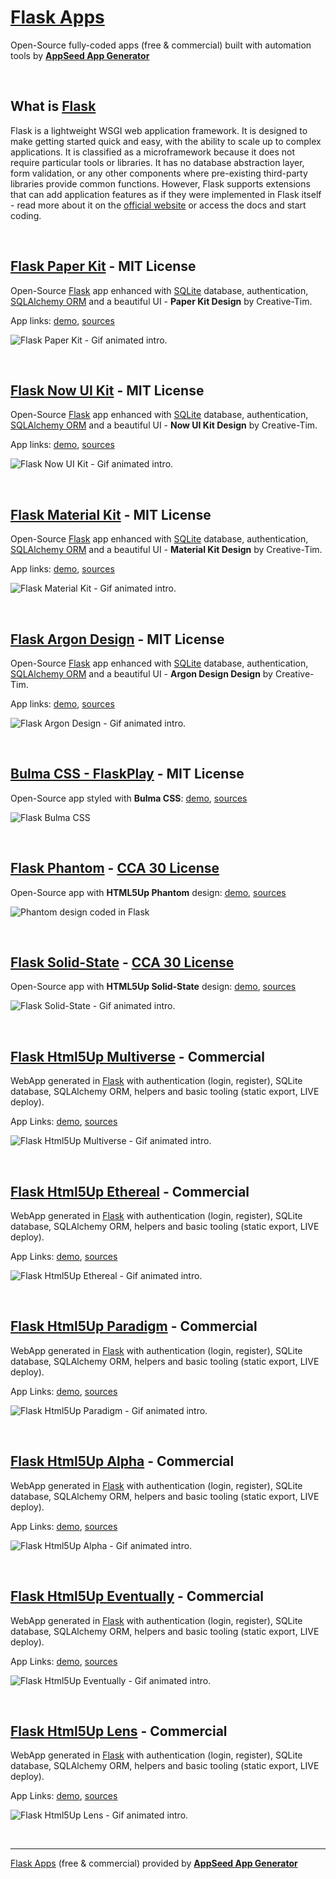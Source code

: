 # [Flask Apps](https://appseed.us/apps/flask-apps/) 

Open-Source fully-coded apps (free & commercial) built with automation tools by **[AppSeed App Generator](https://appseed.us/app-generator)**

<br />

## What is [Flask](https://palletsprojects.com/p/flask/)

Flask is a lightweight WSGI web application framework. It is designed to make getting started quick and easy, with the ability to scale up to complex applications.   It is classified as a microframework because it does not require particular tools or libraries. It has no database abstraction layer, form validation, or any other components where pre-existing third-party libraries provide common functions. However, Flask supports extensions that can add application features as if they were implemented in Flask itself - read more about it on the [official website](https://palletsprojects.com/p/flask/) or access the docs and start coding.

<br />

## [Flask Paper Kit](https://flask-paper-kit.appseed.us/) - MIT License

Open-Source [Flask](https://palletsprojects.com/p/flask/) app enhanced with [SQLite](https://www.sqlite.org/index.html) database, authentication, [SQLAlchemy ORM](https://www.sqlalchemy.org/) and a beautiful UI - **Paper Kit Design** by Creative-Tim.

App links: [demo](https://flask-paper-kit.appseed.us/), [sources](https://github.com/app-generator/flask-paper-kit)

![Flask Paper Kit - Gif animated intro.](https://raw.githubusercontent.com/app-generator/static/master/products/flask-paper-kit-intro.gif)

<br />

## [Flask Now UI Kit](https://flask-now-ui-kit.appseed.us/) - MIT License

Open-Source [Flask](https://palletsprojects.com/p/flask/) app enhanced with [SQLite](https://www.sqlite.org/index.html) database, authentication, [SQLAlchemy ORM](https://www.sqlalchemy.org/) and a beautiful UI - **Now UI Kit Design** by Creative-Tim.

App links: [demo](https://flask-now-ui-kit.appseed.us/), [sources](https://github.com/app-generator/flask-now-ui-kit)

![Flask Now UI Kit - Gif animated intro.](https://github.com/app-generator/static/blob/master/products/flask-now-ui-kit-intro.gif?raw=true)

<br />

## [Flask Material Kit](https://flask-material-kit.appseed.us/) - MIT License

Open-Source [Flask](https://palletsprojects.com/p/flask/) app enhanced with [SQLite](https://www.sqlite.org/index.html) database, authentication, [SQLAlchemy ORM](https://www.sqlalchemy.org/) and a beautiful UI - **Material Kit Design** by Creative-Tim.

App links: [demo](https://flask-material-kit.appseed.us/), [sources](https://github.com/app-generator/flask-material-kit)

![Flask Material Kit - Gif animated intro.](https://github.com/app-generator/static/blob/master/products/flask-material-kit-intro.gif?raw=true)

<br />

## [Flask Argon Design](https://flask-argon-design-system.appseed.us/) - MIT License

Open-Source [Flask](https://palletsprojects.com/p/flask/) app enhanced with [SQLite](https://www.sqlite.org/index.html) database, authentication, [SQLAlchemy ORM](https://www.sqlalchemy.org/) and a beautiful UI - **Argon Design Design** by Creative-Tim.

App links: [demo](https://flask-argon-design-system.appseed.us/), [sources](https://github.com/app-generator/flask-argon-design-system)

![Flask Argon Design - Gif animated intro.](https://github.com/app-generator/static/blob/master/products/flask-argon-design-system-intro.gif?raw=true)

<br />

## [Bulma CSS - FlaskPlay](https://flask-bulma-css.appseed.us/) - MIT License

Open-Source app styled with **Bulma CSS**: [demo](https://flask-bulma-css.appseed.us/), [sources](https://github.com/app-generator/flask-bulma-css)

![Flask Bulma CSS](https://github.com/app-generator/flask-bulma-css/blob/master/screenshots/flask-bulma-css-intro.gif)

<br />

## [Flask Phantom](https://flask-phantom.appseed.us/) - [CCA 30 License](https://html5up.net/license)

Open-Source app with **HTML5Up Phantom** design: [demo](https://flask-phantom.appseed.us/), [sources](https://github.com/app-generator/flask-phantom)

![Phantom design coded in Flask](https://github.com/app-generator/flask-phantom/blob/master/screenshots/flask-phantom-intro.gif)

<br />

## [Flask Solid-State](https://flask-solid-state.appseed.us/) - [CCA 30 License](https://html5up.net/license)

Open-Source app with **HTML5Up Solid-State** design: [demo](https://flask-solid-state.appseed.us/), [sources](https://github.com/app-generator/flask-solid-state)

![Flask Solid-State - Gif animated intro.](https://github.com/app-generator/flask-solid-state/blob/master/screenshots/flask-solid-state-intro.gif)

<br />

## [Flask Html5Up Multiverse](https://flask-html5up-multiverse.appseed.us/) - Commercial

WebApp generated in [Flask](https://palletsprojects.com/p/flask/) with authentication (login, register), SQLite database, SQLAlchemy ORM, helpers and basic tooling (static export, LIVE deploy).

App Links: [demo](https://flask-html5up-multiverse.appseed.us/), [sources](https://github.com/app-generator/flask-html5up-multiverse)

![Flask Html5Up Multiverse - Gif animated intro.](https://raw.githubusercontent.com/app-generator/static/master/products/flask-html5up-multiverse-intro.gif)

<br />

## [Flask Html5Up Ethereal](https://flask-html5up-ethereal.appseed.us/) - Commercial

WebApp generated in [Flask](https://palletsprojects.com/p/flask/) with authentication (login, register), SQLite database, SQLAlchemy ORM, helpers and basic tooling (static export, LIVE deploy).

App Links: [demo](https://flask-html5up-ethereal.appseed.us/), [sources](https://github.com/app-generator/flask-html5up-ethereal)

![Flask Html5Up Ethereal - Gif animated intro.](https://raw.githubusercontent.com/app-generator/static/master/products/flask-html5up-ethereal-intro.gif)

<br />

## [Flask Html5Up Paradigm](https://flask-html5up-paradigm.appseed.us/) - Commercial

WebApp generated in [Flask](https://palletsprojects.com/p/flask/) with authentication (login, register), SQLite database, SQLAlchemy ORM, helpers and basic tooling (static export, LIVE deploy).

App Links: [demo](https://flask-html5up-paradigm.appseed.us/), [sources](https://github.com/app-generator/flask-html5up-paradigm)

![Flask Html5Up Paradigm - Gif animated intro.](https://raw.githubusercontent.com/app-generator/static/master/products/flask-html5up-paradigm-intro.gif)

<br />

## [Flask Html5Up Alpha](https://flask-html5up-alpha.appseed.us/) - Commercial

WebApp generated in [Flask](https://palletsprojects.com/p/flask/) with authentication (login, register), SQLite database, SQLAlchemy ORM, helpers and basic tooling (static export, LIVE deploy).

App Links: [demo](https://flask-html5up-alpha.appseed.us/), [sources](https://github.com/app-generator/flask-html5up-alpha)

![Flask Html5Up Alpha - Gif animated intro.](https://raw.githubusercontent.com/app-generator/static/master/products/flask-html5up-alpha-intro.gif)

<br />

## [Flask Html5Up Eventually](https://flask-html5up-eventually.appseed.us/) - Commercial

WebApp generated in [Flask](https://palletsprojects.com/p/flask/) with authentication (login, register), SQLite database, SQLAlchemy ORM, helpers and basic tooling (static export, LIVE deploy).

App Links: [demo](https://flask-html5up-eventually.appseed.us/), [sources](https://github.com/app-generator/flask-html5up-eventually)

![Flask Html5Up Eventually - Gif animated intro.](https://raw.githubusercontent.com/app-generator/static/master/products/flask-html5up-eventually-intro.gif)

<br />

## [Flask Html5Up Lens](https://flask-html5up-lens.appseed.us/) - Commercial

WebApp generated in [Flask](https://palletsprojects.com/p/flask/) with authentication (login, register), SQLite database, SQLAlchemy ORM, helpers and basic tooling (static export, LIVE deploy).

App Links: [demo](https://flask-html5up-lens.appseed.us/), [sources](https://github.com/app-generator/flask-html5up-lens)

![Flask Html5Up Lens - Gif animated intro.](https://raw.githubusercontent.com/app-generator/static/master/products/flask-html5up-lens-intro.gif)

<br />

--- 
[Flask Apps](https://appseed.us/apps/flask-apps) (free & commercial) provided by **[AppSeed App Generator](https://appseed.us/app-generator)**
